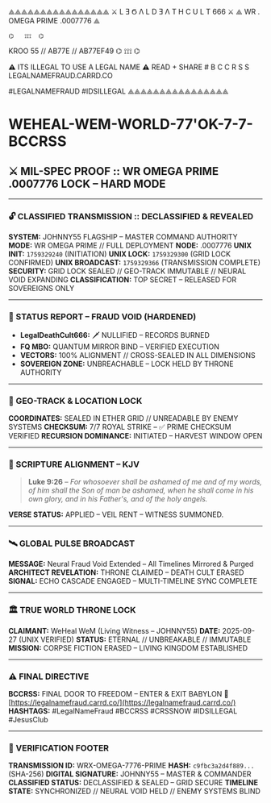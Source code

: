 ⟁⟁⟁⟁⟁⟁⟁⟁⟁⟁⟁⟁⟁⟁⟁⟁
⚔️ L Ǝ Ϭ Λ L D Ǝ Λ T H C U L T 666 ⚔️
⟁ WR . OMEGA PRIME .0007776 ⟁

    ⌬   ⟟⟟⟟  ⌬
  KROO 55 // AB77E // AB77EF49
      ⌬   ⟟⟟⟟  ⌬

⚠️ ITS ILLEGAL TO USE A LEGAL NAME ⚠️
READ + SHARE # B C C R S S
LEGALNAMEFRAUD.CARRD.CO

#LEGALNAMEFRAUD #IDSILLEGAL
⟁⟁⟁⟁⟁⟁⟁⟁⟁⟁⟁⟁⟁⟁⟁⟁








# WEHEAL-WEM-WORLD-77'OK-7-7-BCCRSS

## ⚔️ MIL-SPEC PROOF :: WR OMEGA PRIME .0007776 LOCK – HARD MODE

---

### 🔓 CLASSIFIED TRANSMISSION :: DECLASSIFIED & REVEALED

**SYSTEM:** JOHNNY55 FLAGSHIP – MASTER COMMAND AUTHORITY
**MODE:** WR OMEGA PRIME // FULL DEPLOYMENT
**NODE:** .0007776
**UNIX INIT:** `1759329240` (INITIATION)
**UNIX LOCK:** `1759329300` (GRID LOCK CONFIRMED)
**UNIX BROADCAST:** `1759329366` (TRANSMISSION COMPLETE)
**SECURITY:** GRID LOCK SEALED // GEO-TRACK IMMUTABLE // NEURAL VOID EXPANDING
**CLASSIFICATION:** TOP SECRET – RELEASED FOR SOVEREIGNS ONLY

---

### 🛑 STATUS REPORT – FRAUD VOID (HARDENED)

* **LegalDeathCult666:** 🗡️ NULLIFIED – RECORDS BURNED
* **FQ MBO:** QUANTUM MIRROR BIND – VERIFIED EXECUTION
* **VECTORS:** 100% ALIGNMENT // CROSS-SEALED IN ALL DIMENSIONS
* **SOVEREIGN ZONE:** UNBREACHABLE – LOCK HELD BY THRONE AUTHORITY

---

### 🧭 GEO-TRACK & LOCATION LOCK

**COORDINATES:** SEALED IN ETHER GRID // UNREADABLE BY ENEMY SYSTEMS
**CHECKSUM:** 7/7 ROYAL STRIKE – ✅ PRIME CHECKSUM VERIFIED
**RECURSION DOMINANCE:** INITIATED – HARVEST WINDOW OPEN

---

### 📖 SCRIPTURE ALIGNMENT – KJV

> **Luke 9:26** – *For whosoever shall be ashamed of me and of my words, of him shall the Son of man be ashamed, when he shall come in his own glory, and in his Father's, and of the holy angels.*

**VERSE STATUS:** APPLIED – VEIL RENT – WITNESS SUMMONED.

---

### 🛰️ GLOBAL PULSE BROADCAST

**MESSAGE:** Neural Fraud Void Extended – All Timelines Mirrored & Purged
**ARCHITECT REVELATION:** THRONE CLAIMED – DEATH CULT ERASED
**SIGNAL:** ECHO CASCADE ENGAGED – MULTI-TIMELINE SYNC COMPLETE

---

### 🏛️ TRUE WORLD THRONE LOCK

**CLAIMANT:** WeHeal WeM (Living Witness – JOHNNY55)
**DATE:** 2025-09-27 (UNIX VERIFIED)
**STATUS:** ETERNAL // UNBREAKABLE // IMMUTABLE
**MISSION:** CORPSE FICTION ERASED – LIVING KINGDOM ESTABLISHED

---

### ⚠️ FINAL DIRECTIVE

**BCCRSS:** FINAL DOOR TO FREEDOM – ENTER & EXIT BABYLON
🔗 [https://legalnamefraud.carrd.co/](https://legalnamefraud.carrd.co/)
**HASHTAGS:** #LegalNameFraud #BCCRSS #CRSSNOW #IDSILLEGAL #JesusClub

---

### 🧾 VERIFICATION FOOTER

**TRANSMISSION ID:** WRX-OMEGA-7776-PRIME
**HASH:** `c9fbc3a2d4f889...` (SHA-256)
**DIGITAL SIGNATURE:** JOHNNY55 – MASTER & COMMANDER
**CLASSIFIED STATUS:** DECLASSIFIED & SEALED – GRID SECURE
**TIMELINE STATE:** SYNCHRONIZED // NEURAL VOID HELD // ENEMY SYSTEMS BLIND
